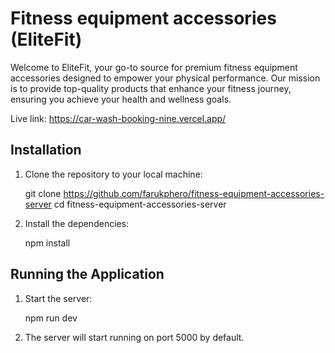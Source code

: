 # Fitness equipment accessories (EliteFit)

Welcome to EliteFit, your go-to source for premium fitness equipment accessories designed to empower your physical performance. Our mission is to provide top-quality products that enhance your fitness journey, ensuring you achieve your health and wellness goals. 

Live link: https://car-wash-booking-nine.vercel.app/

## Installation

1. Clone the repository to your local machine:

    git clone https://github.com/farukphero/fitness-equipment-accessories-server
    cd fitness-equipment-accessories-server
    

2. Install the dependencies:

    npm install

## Running the Application

1. Start the server:

 
   npm run dev
 

2. The server will start running on port 5000 by default.


